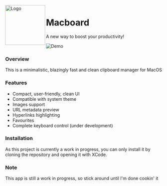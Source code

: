 <img width="128px" src="https://i.imgur.com/QzlSfHn.png" alt="Logo" align="left" />

# Macboard
A new way to boost your productivity!

![Demo](https://i.imgur.com/vrNbL4M.png)

### Overview

This is a minimalistic, blazingly fast and clean clipboard manager for MacOS

### Features

- Compact, user-friendly, clean UI
- Compatible with system theme
- Images support
- URL metadata preview
- Hyperlinks highlighting
- Favourites
- Complete keyboard control (under development)

### Installation

As this project is currently a work in progress, you can only install it by cloning the repository and opening it with XCode.

### Note

This app is still a work in progress, so stick around until I'm done cookin' it
